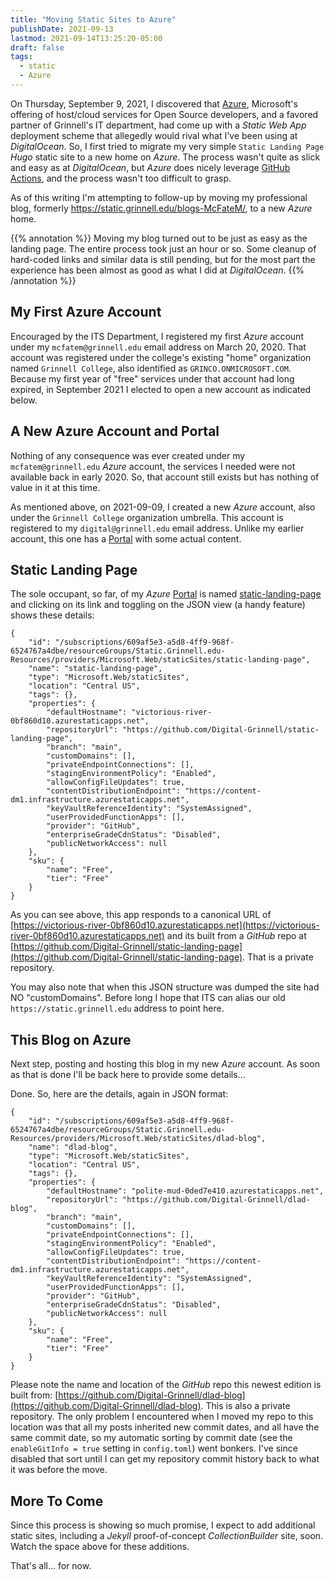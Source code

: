 ```yaml
---
title: "Moving Static Sites to Azure"
publishDate: 2021-09-13
lastmod: 2021-09-14T13:25:20-05:00
draft: false
tags:
  - static
  - Azure
---
```


On Thursday, September 9, 2021, I discovered that [Azure](https://azure.microsoft.com/en-us/), Microsoft's offering of host/cloud services for Open Source developers, and a favored partner of Grinnell's IT department, had come up with a _Static Web App_ deployment scheme that allegedly would rival what I've been using at _DigitalOcean_. So, I first tried to migrate my very simple `Static Landing Page` _Hugo_ static site to a new home on _Azure_.  The process wasn't quite as slick and easy as at _DigitalOcean_, but _Azure_ does nicely leverage [GitHub Actions](https://github.com/features/actions), and the process wasn't too difficult to grasp.

As of this writing I'm attempting to follow-up by moving my professional blog, formerly https://static.grinnell.edu/blogs-McFateM/, to a new _Azure_ home.  

{{% annotation %}}
Moving my blog turned out to be just as easy as the landing page.  The entire process took just an hour or so.  Some cleanup of hard-coded links and similar data is still pending, but for the most part the experience has been almost as good as what I did at _DigitalOcean_.
{{% /annotation %}}

## My First Azure Account

Encouraged by the ITS Department, I registered my first _Azure_ account under my `mcfatem@grinnell.edu` email address on March 20, 2020.  That account was registered under the college's existing "home" organization named `Grinnell College`, also identified as `GRINCO.ONMICROSOFT.COM`.  Because my first year of "free" services under that account had long expired, in September 2021 I elected to open a new account as indicated below.

## A New Azure Account and Portal

Nothing of any consequence was ever created under my `mcfatem@grinnell.edu` _Azure_ account, the services I needed were not available back in early 2020.  So, that account still exists but has nothing of value in it at this time.

As mentioned above, on 2021-09-09, I created a new _Azure_ account, also under the `Grinnell College` organization umbrella.  This account is registered to my `digital@grinnell.edu` email address. Unlike my earlier account, this one has a [Portal](https://portal.azure.com/#home) with some actual content.

## Static Landing Page

The sole occupant, so far, of my _Azure_ [Portal](https://portal.azure.com/#home) is named [static-landing-page]( ) and clicking on its link and toggling on the JSON view (a handy feature) shows these details:

```
{
    "id": "/subscriptions/609af5e3-a5d8-4ff9-968f-6524767a4dbe/resourceGroups/Static.Grinnell.edu-Resources/providers/Microsoft.Web/staticSites/static-landing-page",
    "name": "static-landing-page",
    "type": "Microsoft.Web/staticSites",
    "location": "Central US",
    "tags": {},
    "properties": {
        "defaultHostname": "victorious-river-0bf860d10.azurestaticapps.net",
        "repositoryUrl": "https://github.com/Digital-Grinnell/static-landing-page",
        "branch": "main",
        "customDomains": [],
        "privateEndpointConnections": [],
        "stagingEnvironmentPolicy": "Enabled",
        "allowConfigFileUpdates": true,
        "contentDistributionEndpoint": "https://content-dm1.infrastructure.azurestaticapps.net",
        "keyVaultReferenceIdentity": "SystemAssigned",
        "userProvidedFunctionApps": [],
        "provider": "GitHub",
        "enterpriseGradeCdnStatus": "Disabled",
        "publicNetworkAccess": null
    },
    "sku": {
        "name": "Free",
        "tier": "Free"
    }
}
```

As you can see above, this app responds to a canonical URL of [https://victorious-river-0bf860d10.azurestaticapps.net](https://victorious-river-0bf860d10.azurestaticapps.net) and its built from a _GitHub_ repo at [https://github.com/Digital-Grinnell/static-landing-page](https://github.com/Digital-Grinnell/static-landing-page).  That is a private repository.

You may also note that when this JSON structure was dumped the site had NO "customDomains".  Before long I hope that ITS can alias our old `https://static.grinnell.edu` address to point here.

## This Blog on Azure

Next step, posting and hosting this blog in my new _Azure_ account.  As soon as that is done I'll be back here to provide some details...

Done.  So, here are the details, again in JSON format:

```
{
    "id": "/subscriptions/609af5e3-a5d8-4ff9-968f-6524767a4dbe/resourceGroups/Static.Grinnell.edu-Resources/providers/Microsoft.Web/staticSites/dlad-blog",
    "name": "dlad-blog",
    "type": "Microsoft.Web/staticSites",
    "location": "Central US",
    "tags": {},
    "properties": {
        "defaultHostname": "polite-mud-0ded7e410.azurestaticapps.net",
        "repositoryUrl": "https://github.com/Digital-Grinnell/dlad-blog",
        "branch": "main",
        "customDomains": [],
        "privateEndpointConnections": [],
        "stagingEnvironmentPolicy": "Enabled",
        "allowConfigFileUpdates": true,
        "contentDistributionEndpoint": "https://content-dm1.infrastructure.azurestaticapps.net",
        "keyVaultReferenceIdentity": "SystemAssigned",
        "userProvidedFunctionApps": [],
        "provider": "GitHub",
        "enterpriseGradeCdnStatus": "Disabled",
        "publicNetworkAccess": null
    },
    "sku": {
        "name": "Free",
        "tier": "Free"
    }
}
```

Please note the name and location of the _GitHub_ repo this newest edition is built from: [https://github.com/Digital-Grinnell/dlad-blog](https://github.com/Digital-Grinnell/dlad-blog).  This is also a private repository.  The only problem I encountered when I moved my repo to this location was that all my posts inherited new commit dates, and all have the same commit date, so my automatic sorting by commit date (see the `enableGitInfo = true` setting in `config.toml`) went bonkers.  I've since disabled that sort until I can get my repository commit history back to what it was before the move.

## More To Come

Since this process is showing so much promise, I expect to add additional static sites, including a _Jekyll_ proof-of-concept _CollectionBuilder_ site, soon.  Watch the space above for these additions.

That's all... for now.
